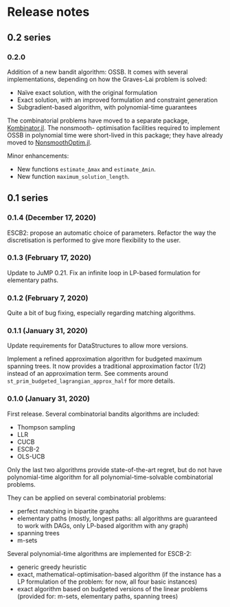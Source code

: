 # Release notes

## 0.2 series

### 0.2.0

Addition of a new bandit algorithm: OSSB. It comes with several implementations, 
depending on how the Graves-Lai problem is solved:

* Naïve exact solution, with the original formulation
* Exact solution, with an improved formulation and constraint generation
* Subgradient-based algorithm, with polynomial-time guarantees

The combinatorial problems have moved to a separate package, 
[Kombinator.jl](https://github.com/dourouc05/Kombinator.jl). The nonsmooth-
optimisation facilities required to implement OSSB in polynomial time were
short-lived in this package; they have already moved to 
[NonsmoothOptim.jl](NonsmoothOptim.jl).

Minor enhancements: 

* New functions `estimate_Δmax` and `estimate_Δmin`. 
* New function `maximum_solution_length`. 

## 0.1 series

### 0.1.4 (December 17, 2020)

ESCB2: propose an automatic choice of parameters. Refactor the way the
discretisation is performed to give more flexibility to the user. 

### 0.1.3 (February 17, 2020)

Update to JuMP 0.21. Fix an infinite loop in LP-based formulation for
elementary paths.

### 0.1.2 (February 7, 2020)

Quite a bit of bug fixing, especially regarding matching algorithms.

### 0.1.1 (January 31, 2020)

Update requirements for DataStructures to allow more versions.

Implement a refined approximation algorithm for budgeted maximum spanning trees.
It now provides a traditional approximation factor (1/2) instead of an
approximation term. See comments around `st_prim_budgeted_lagrangian_approx_half`
for more details.

### 0.1.0 (January 31, 2020)

First release. Several combinatorial bandits algorithms are included:

* Thompson sampling
* LLR
* CUCB
* ESCB-2
* OLS-UCB

Only the last two algorithms provide state-of-the-art regret, but do not have
polynomial-time algorithm for all polynomial-time-solvable combinatorial
problems.

They can be applied on several combinatorial problems:

* perfect matching in bipartite graphs
* elementary paths (mostly, longest paths: all algorithms are guaranteed to work
  with DAGs, only LP-based algorithm with any graph)
* spanning trees
* m-sets

Several polynomial-time algorithms are implemented for ESCB-2:

* generic greedy heuristic
* exact, mathematical-optimisation-based algorithm (if the instance has a LP
  formulation of the problem: for now, all four basic instances)
* exact algorithm based on budgeted versions of the linear problems
  (provided for: m-sets, elementary paths, spanning trees)
